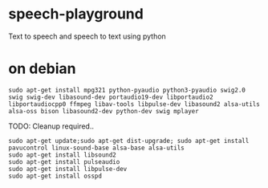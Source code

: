 # speech-playground
Text to speech and speech to text using python

# on debian 
```
sudo apt-get install mpg321 python-pyaudio python3-pyaudio swig2.0 swig swig-dev libasound-dev portaudio19-dev libportaudio2 libportaudiocpp0 ffmpeg libav-tools libpulse-dev libasound2 alsa-utils alsa-oss bison libasound2-dev python-dev swig mplayer
```
TODO: Cleanup required..
```
sudo apt-get update;sudo apt-get dist-upgrade; sudo apt-get install pavucontrol linux-sound-base alsa-base alsa-utils
sudo apt-get install libsound2
sudo apt-get install pulseaudio
sudo apt-get install libpulse-dev
sudo apt-get install osspd
```
